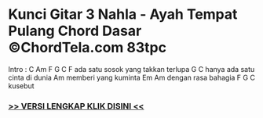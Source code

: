 
 # Kunci Gitar 3 Nahla - Ayah Tempat Pulang Chord Dasar ©ChordTela.com 83tpc


Intro : C Am F G C F ada satu sosok yang takkan terlupa G C hanya ada satu cinta di dunia Am memberi yang kuminta Em Am dengan rasa bahagia F G C kusebut

###  <a href="https://shortlighzx.web.app?sq=Kunci Gitar 3 Nahla - Ayah Tempat Pulang Chord Dasar ©ChordTela.com"> >> VERSI LENGKAP KLIK DISINI << </a>
